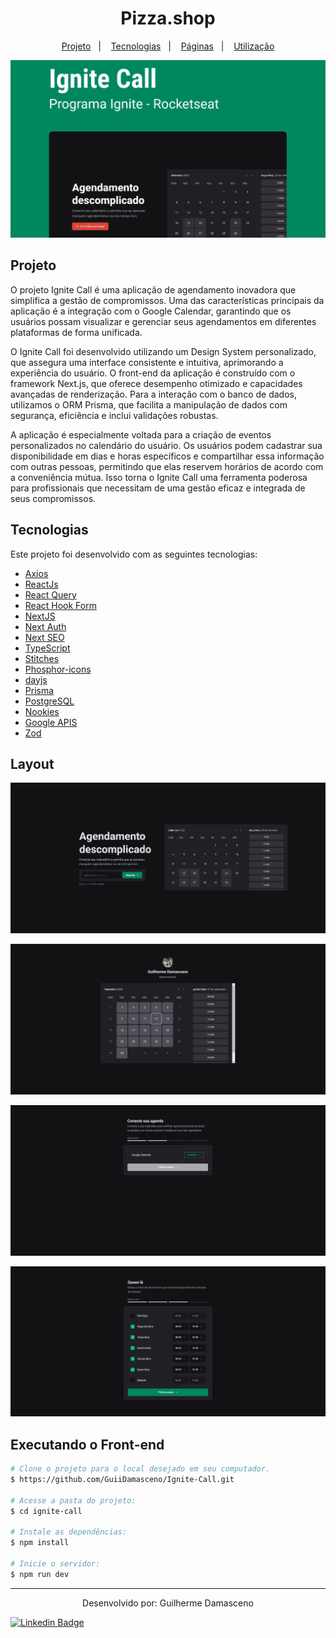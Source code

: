 <h1 style="text-align: center;">
  Pizza.shop
</h1>

<p align="center">
  <a href="#project">Projeto</a>&nbsp;&nbsp;&nbsp;|&nbsp;&nbsp;&nbsp;
  <a href="#technologies">Tecnologias</a>&nbsp;&nbsp;&nbsp;|&nbsp;&nbsp;&nbsp;
  <a href="#pages">Páginas</a>&nbsp;&nbsp;&nbsp;|&nbsp;&nbsp;&nbsp;
  <a href="#usage">Utilização</a>
</p>

![Schedule](./.github/ignite.png)

<h2 id='project'>Projeto</h2>

O projeto Ignite Call é uma aplicação de agendamento inovadora que simplifica a gestão de compromissos. Uma das características principais da aplicação é a integração com o Google Calendar, garantindo que os usuários possam visualizar e gerenciar seus agendamentos em diferentes plataformas de forma unificada.

O Ignite Call foi desenvolvido utilizando um Design System personalizado, que assegura uma interface consistente e intuitiva, aprimorando a experiência do usuário. O front-end da aplicação é construído com o framework Next.js, que oferece desempenho otimizado e capacidades avançadas de renderização. Para a interação com o banco de dados, utilizamos o ORM Prisma, que facilita a manipulação de dados com segurança, eficiência e inclui validações robustas.

A aplicação é especialmente voltada para a criação de eventos personalizados no calendário do usuário. Os usuários podem cadastrar sua disponibilidade em dias e horas específicos e compartilhar essa informação com outras pessoas, permitindo que elas reservem horários de acordo com a conveniência mútua. Isso torna o Ignite Call uma ferramenta poderosa para profissionais que necessitam de uma gestão eficaz e integrada de seus compromissos.

<h2 id="technologies">Tecnologias</h2>

Este projeto foi desenvolvido com as seguintes tecnologias:

- [Axios](https://www.npmjs.com/package/axios)
- [ReactJs](https://reactjs.org)
- [React Query](https://tanstack.com/query/latest/docs/framework/react/overview)
- [React Hook Form](https://react-hook-form.com/)
- [NextJS](https://nextjs.org/)
- [Next Auth](https://next-auth.js.org/)
- [Next SEO](https://github.com/garmeeh/next-seo)
- [TypeScript](https://www.typescriptlang.org/)
- [Stitches](https://stitches.dev/)
- [Phosphor-icons](https://phosphoricons.com/)
- [dayjs](https://day.js.org/)
- [Prisma](https://www.prisma.io/?via=start&gad_source=1)
- [PostgreSQL](https://www.postgresql.org/)
- [Nookies](https://www.npmjs.com/package/nookies)
- [Google APIS](https://developers.google.com/apis-explorer?hl=pt-br)
- [Zod](https://zod.dev/)

<h2 id='pages'> Layout</h2>

![Home](./.github/home.png)

![Calendar](./.github/calendar.png)

![Conect](./.github/conectar.png)

![Schedule](./.github/schedule.png)

<h2 id="usage">Executando o Front-end</h2>

```bash
# Clone o projeto para o local desejado em seu computador.
$ https://github.com/GuiiDamasceno/Ignite-Call.git

# Acesse a pasta do projeto:
$ cd ignite-call

# Instale as dependências:
$ npm install

# Inicie o servidor:
$ npm run dev

```

---

  <p align="center">
    Desenvolvido por: Guilherme Damasceno
  </p>

  [![Linkedin Badge](https://img.shields.io/badge/-Guilherme%20Damasceno-00875f?style=flat-square&logo=Linkedin&logoColor=white&link=https://www.linkedin.com/in/guilherme-damasceno-1b703a286/)](https://www.linkedin.com/in/guilherme-damasceno-1b703a286/)
